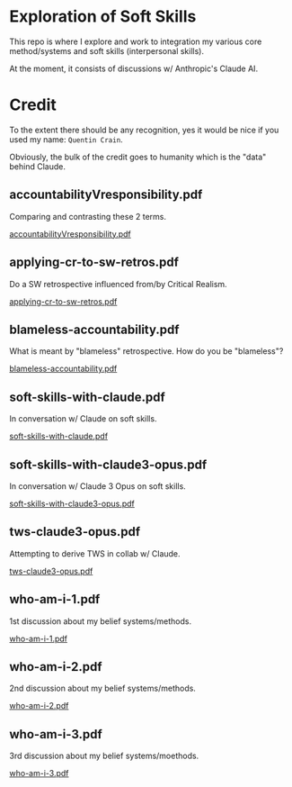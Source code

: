 # Exploration of Soft Skills

This repo is where I explore and work to integration my various core method/systems and soft skills (interpersonal skills).

At the moment, it consists of discussions w/ Anthropic's Claude AI.

# Credit

To the extent there should be any recognition, yes it would be nice if you used my name: `Quentin Crain`.

Obviously, the bulk of the credit goes to humanity which is the "data" behind Claude.

## accountabilityVresponsibility.pdf

Comparing and contrasting these 2 terms.

[accountabilityVresponsibility.pdf](accountabilityVresponsibility.pdf)


## applying-cr-to-sw-retros.pdf

Do a SW retrospective influenced from/by Critical Realism.

[applying-cr-to-sw-retros.pdf](applying-cr-to-sw-retros.pdf)


## blameless-accountability.pdf

What is meant by "blameless" retrospective. How do you be "blameless"?

[blameless-accountability.pdf](blameless-accountability.pdf)


## soft-skills-with-claude.pdf

In conversation w/ Claude on soft skills.

[soft-skills-with-claude.pdf](soft-skills-with-claude.pdf)


## soft-skills-with-claude3-opus.pdf

In conversation w/ Claude 3 Opus on soft skills.

[soft-skills-with-claude3-opus.pdf](soft-skills-with-claude3-opus.pdf)


## tws-claude3-opus.pdf

Attempting to derive TWS in collab w/ Claude.

[tws-claude3-opus.pdf](tws-claude3-opus.pdf)


## who-am-i-1.pdf

1st discussion about my belief systems/methods.

[who-am-i-1.pdf](who-am-i-1.pdf)


## who-am-i-2.pdf

2nd discussion about my belief systems/methods.

[who-am-i-2.pdf](who-am-i-2.pdf)


## who-am-i-3.pdf

3rd discussion about my belief systems/moethods.

[who-am-i-3.pdf](who-am-i-3.pdf)

